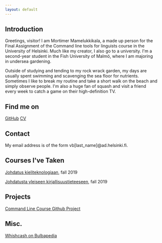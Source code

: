 ```yaml
---
layout: default
---
```


## Introduction

Greetings, visitor! I am Mortimer Mamelukkikala, a made up person for the Final Assignment of the Command line tools for linguists course in the University of Helsinki.
Much like my creator, I also go to a university. I'm a second-year student in the Fish University of Malmö, where I am majoring in undersea gardening.

Outside of studying and tending to my rock wrack garden, my days are usually spent swimming and scavenging the sea floor for nutrients.
Sometimes I like to break my routine and take a short walk on the beach and simply observe people.
I'm also a huge fan of squash and visit a friend every week to catch a game on their high-definition TV.

## Find me on

[GitHub](https://github.com/viimarautia)
[CV](https://www.overleaf.com/read/qmxfwbhpvzvn)

## Contact

My email address is of the form vb[last_name]@ad.helsinki.fi. 

## Courses I've Taken

[Johdatus kieliteknologiaan](https://courses.helsinki.fi/fi/kik-405), fall 2019

[Johdatusta yleiseen kirjallisuustieteeseen](https://courses.helsinki.fi/fi/ttk-yl110), fall 2019

## Projects

[Command Line Course Github Project](https://github.com/viimarautia/cmdline-course.git)

## Misc. 

[Whishcash on Bulbapedia](https://bulbapedia.bulbagarden.net/wiki/Whiscash_(Pok%C3%A9mon))
